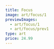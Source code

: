 ```yaml
---
title: Focus
image: art/focus/1
previewImages:
  - art/focus/1
  - art/focus/prev1
type: art
price: 24.99
---
```


